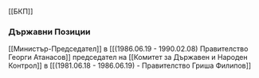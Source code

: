 [[БКП]]


### Държавни Позиции
[[Министър-Председател]] в [[(1986.06.19 - 1990.02.08) Правителство Георги Атанасов]]
председател на [[Комитет за Държавен и Народен Контрол]] в [[(1981.06.18 - 1986.06.19) - Правителство Гриша Филипов]]